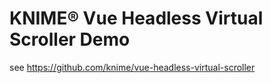 # KNIME® Vue Headless Virtual Scroller Demo

see https://github.com/knime/vue-headless-virtual-scroller
